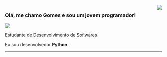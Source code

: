 <img align='right' src="https://github-readme-stats.vercel.app/api?username=Gomaink&show_icons=true&title_color=783c00&text_color=af552e&icon_color=783c00&bg_color=f8efd4&cache_seconds=2300">

### Olá, me chamo Gomes e sou um jovem programador!

<img src="https://img.shields.io/static/v1?label=Overview&message=Gomaink&color=f8efd4&style=for-the-badge&logo=GitHub">

<p>

Estudante de Desenvolvimento de Softwares<br/>

Eu sou desenvolvedor **Python**.


</p>
<hr>
